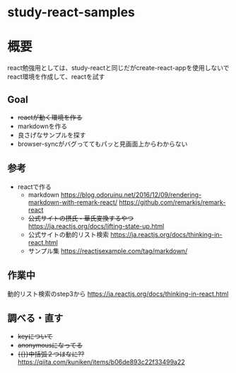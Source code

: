 # study-react-samples
# 概要
react勉強用としては、study-reactと同じだがcreate-react-appを使用しないでreact環境を作成して、reactを試す

## Goal
- ~~reactが動く環境を作る~~
- markdownを作る
- 良さげなサンプルを探す
- browser-syncがバグっててもパッと見画面上からわからない


## 参考
- reactで作る
    - markdown
https://blog.odoruinu.net/2016/12/09/rendering-markdown-with-remark-react/
https://github.com/remarkjs/remark-react
    - ~~公式サイトの摂氏・華氏変換するやつ~~
https://ja.reactjs.org/docs/lifting-state-up.html
    - 公式サイトの動的リスト検索
https://ja.reactjs.org/docs/thinking-in-react.html
    - サンプル集
https://reactjsexample.com/tag/markdown/

## 作業中
動的リスト検索のstep3から
https://ja.reactjs.org/docs/thinking-in-react.html

## 調べる・直す
- ~~keyについて~~
- ~~anonymousになってる~~
- ~~{{}}中括弧２つはなに??~~
https://qiita.com/kuniken/items/b06de893c22f33499a22
